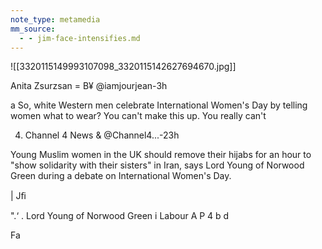 ```yaml
---
note_type: metamedia
mm_source:
  - - jim-face-intensifies.md
---
```


![[3320115149993107098_3320115142627694670.jpg]]

Anita Zsurzsan = B¥ @iamjourjean-3h

a So, white Western men celebrate International
Women's Day by telling women what to wear?
You can't make this up. You really can't

4. Channel 4 News & @Channel4...-23h

Young Muslim women in the UK should
remove their hijabs for an hour to "show
solidarity with their sisters" in Iran, says
Lord Young of Norwood Green during a
debate on International Women's Day.

| Jﬁ

".‘ .
Lord Young of Norwood Green i
Labour A P
4 b d

Fa

